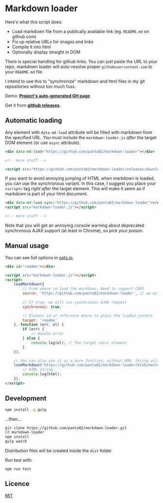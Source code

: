 # Markdown loader

Here's what this script does:
- Load markdown file from a publically available link (eg. `README.md` on github.com)
- Fix up relative URLs for images and links
- Compile it into html
- Optionally display straight in DOM

There is special handling for github links. You can just paste the URL to your repo, markdown loader will auto-resolve proper `githubusercontent.com` to your `README.md` file.

I intend to use this to "synchronize" markdown and html files in my git repositories without too much fuss.

Demo: **[Project's auto-generated GH page](https://panta82.github.io/markdown-loader/)**

Get it from **[github releases](https://github.com/panta82/markdown-loader/releases/)**.

## Automatic loading

Any element with `data-md-load` attribute will be filled with markdown from the specified URL.
You must include the `markdown-loader.js` *after* the target DOM element (or use `async` attribute).

```html
<div data-md-load="https://github.com/panta82/markdown-loader"></div>

<!-- more stuff -->

<script src="https://github.com/panta82/markdown-loader/releases/download/1.0.1/markdown-loader.js"></script>
```

If you want to avoid annoying jumping of HTML when markdown is loaded, you can use the synchronous variant.
In this case, I suggest you place your `<script>` tag *right after* the target element.
This will make it seem as if markdown is part of your html document.

```html
<div data-md-load-sync="https://github.com/panta82/markdown-loader"></div>
<script src="markdown-loader.js"></script>

<!-- more stuff -->
```

Note that you will get an annoying console warning about deprecated synchronous AJAX support
(at least in Chrome), so pick your poison.

## Manual usage

You can see full options in [opts.js](src/opts.js);

```html
<div id="readme"></div>

<script src="markdown-loader.js"></script>
<script>
	loadMarkdown({
		// From where to load the markdown. Need to support CORS
		source: 'https://github.com/panta82/markdown-loader', // we will auto-resolve to README.md here
		
		// If true, we will use synchronous AJAX request
		synchronous: true,

		// Element id or reference where to place the loaded content
		target: 'readme'
	}, function (err, el) {
		if (err) {
			// Handle error
		} else {
			console.log(el); // The target <div> element
		}
	});

	// You can also use it as a pure function, without DOM. String will auto-convert into "source"
	loadMarkdown('https://github.com/panta82/markdown-loader/blob/master/README.md', function (err, html) {
		// HTML string
		console.log(html);
	});
</script>
```

## Development

```bash
npm install -g gulp
```

...then...

```bash
git clone https://github.com/panta82/markdown-loader.git
cd markdown-loader
npm install
gulp watch
```

Distribution files will be created inside the `dist` folder.


Run test with:
```
npm run test
```

## Licence

[MIT](LICENSE)